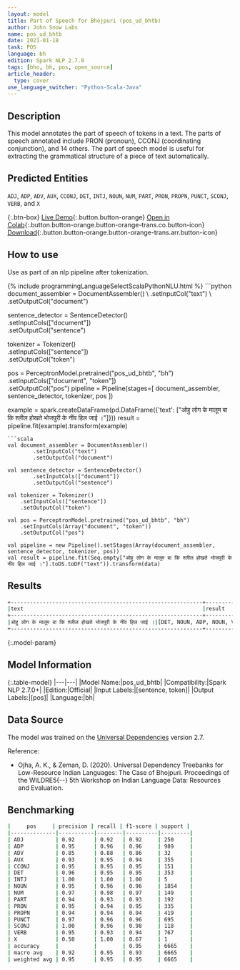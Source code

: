 ```yaml
---
layout: model
title: Part of Speech for Bhojpuri (pos_ud_bhtb)
author: John Snow Labs
name: pos_ud_bhtb
date: 2021-01-18
task: POS
language: bh
edition: Spark NLP 2.7.0
tags: [bho, bh, pos, open_source]
article_header:
  type: cover
use_language_switcher: "Python-Scala-Java"
---
```


## Description

This model annotates the part of speech of tokens in a text. The parts of speech annotated include PRON (pronoun), CCONJ (coordinating conjunction), and 14 others. The part of speech model is useful for extracting the grammatical structure of a piece of text automatically.

## Predicted Entities

`ADJ`, `ADP`, `ADV`, `AUX`, `CCONJ`, `DET`, `INTJ`, `NOUN`, `NUM`, `PART`, `PRON`, `PROPN`, `PUNCT`, `SCONJ`, `VERB`, and `X`

{:.btn-box}
[Live Demo](https://demo.johnsnowlabs.com/public/GRAMMAR_EN/){:.button.button-orange}
[Open in Colab](https://colab.research.google.com/github/JohnSnowLabs/spark-nlp-workshop/blob/master/tutorials/streamlit_notebooks/GRAMMAR_EN.ipynb){:.button.button-orange.button-orange-trans.co.button-icon}
[Download](https://s3.amazonaws.com/auxdata.johnsnowlabs.com/public/models/pos_ud_bhtb_bh_2.7.0_2.4_1610989017843.zip){:.button.button-orange.button-orange-trans.arr.button-icon}

## How to use

Use as part of an nlp pipeline after tokenization.

<div class="tabs-box" markdown="1">
{% include programmingLanguageSelectScalaPythonNLU.html %}
```python
document_assembler = DocumentAssembler() \
    .setInputCol("text") \
    .setOutputCol("document")
    
sentence_detector = SentenceDetector()\
    .setInputCols(["document"])\
    .setOutputCol("sentence")
    
tokenizer = Tokenizer()\
    .setInputCols(["sentence"])\
    .setOutputCol("token")
        
pos = PerceptronModel.pretrained("pos_ud_bhtb", "bh") \
    .setInputCols(["document", "token"]) \
    .setOutputCol("pos")
pipeline = Pipeline(stages=[
        document_assembler,
        sentence_detector,
        tokenizer,
        pos
    ])

example = spark.createDataFrame(pd.DataFrame({'text': ["ओहु लोग के मालूम बा कि श्लील होखते भोजपुरी के नींव हिल जाई ।"]}))
result = pipeline.fit(example).transform(example)
```
```scala
val document_assembler = DocumentAssembler()
        .setInputCol("text")
        .setOutputCol("document")
        
val sentence_detector = SentenceDetector()
        .setInputCols(["document"])
        .setOutputCol("sentence")
        
val tokenizer = Tokenizer()
    .setInputCols(["sentence"])
    .setOutputCol("token")
        
val pos = PerceptronModel.pretrained("pos_ud_bhtb", "bh")
    .setInputCols(Array("document", "token"))
    .setOutputCol("pos")

val pipeline = new Pipeline().setStages(Array(document_assembler, sentence_detector, tokenizer, pos))
val result = pipeline.fit(Seq.empty["ओहु लोग के मालूम बा कि श्लील होखते भोजपुरी के नींव हिल जाई ।"].toDS.toDF("text")).transform(data)
```

</div>

## Results

```bash
+------------------------------------------------------------+----------------------------------------------------------------------------------+
|text                                                        |result                                                                            |
+------------------------------------------------------------+----------------------------------------------------------------------------------+
|ओहु लोग के मालूम बा कि श्लील होखते भोजपुरी के नींव हिल जाई ।|[DET, NOUN, ADP, NOUN, VERB, SCONJ, ADJ, VERB, PROPN, ADP, NOUN, VERB, AUX, PUNCT]|
+------------------------------------------------------------+----------------------------------------------------------------------------------+
```

{:.model-param}
## Model Information

{:.table-model}
|---|---|
|Model Name:|pos_ud_bhtb|
|Compatibility:|Spark NLP 2.7.0+|
|Edition:|Official|
|Input Labels:|[sentence, token]|
|Output Labels:|[pos]|
|Language:|bh|

## Data Source

The model was trained on the [Universal Dependencies](http://universaldependencies.org) version 2.7.


Reference:

  - Ojha, A. K., & Zeman, D. (2020). Universal Dependency Treebanks for Low-Resource Indian Languages: The Case of Bhojpuri. Proceedings of the WILDRE5{--} 5th Workshop on Indian Language Data: Resources and Evaluation.

## Benchmarking

```bash
|     pos     | precision | recall | f1-score | support |
|--------------|-----------|--------|----------|---------|
| ADJ          | 0.92      | 0.92   | 0.92     | 250     |
| ADP          | 0.95      | 0.96   | 0.96     | 989     |
| ADV          | 0.85      | 0.88   | 0.86     | 32      |
| AUX          | 0.93      | 0.95   | 0.94     | 355     |
| CCONJ        | 0.95      | 0.95   | 0.95     | 151     |
| DET          | 0.96      | 0.95   | 0.95     | 353     |
| INTJ         | 1.00      | 1.00   | 1.00     | 5       |
| NOUN         | 0.95      | 0.96   | 0.96     | 1854    |
| NUM          | 0.97      | 0.98   | 0.97     | 149     |
| PART         | 0.94      | 0.93   | 0.93     | 192     |
| PRON         | 0.95      | 0.94   | 0.95     | 335     |
| PROPN        | 0.94      | 0.94   | 0.94     | 419     |
| PUNCT        | 0.97      | 0.96   | 0.96     | 695     |
| SCONJ        | 1.00      | 0.96   | 0.98     | 118     |
| VERB         | 0.95      | 0.93   | 0.94     | 767     |
| X            | 0.50      | 1.00   | 0.67     | 1       |
| accuracy     |           |        | 0.95     | 6665    |
| macro avg    | 0.92      | 0.95   | 0.93     | 6665    |
| weighted avg | 0.95      | 0.95   | 0.95     | 6665    |
```

